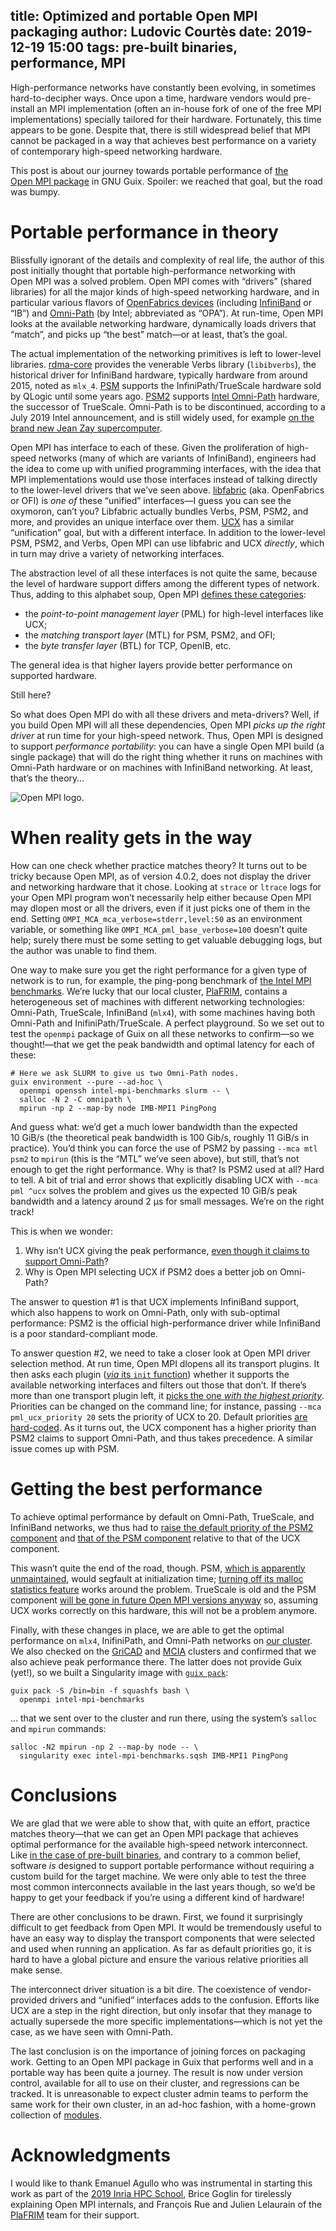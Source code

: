 title: Optimized and portable Open MPI packaging
author: Ludovic Courtès
date: 2019-12-19 15:00
tags: pre-built binaries, performance, MPI
---

High-performance networks have constantly been evolving, in sometimes
hard-to-decipher ways.  Once upon a time, hardware vendors would
pre-install an MPI implementation (often an in-house fork of one of the
free MPI implementations) specially tailored for their hardware.
Fortunately, this time appears to be gone.  Despite that, there is still
widespread belief that MPI cannot be packaged in a way that achieves
best performance on a variety of contemporary high-speed networking
hardware.

This post is about our journey towards portable performance of [the
Open MPI package](http://hpc.guix.info/package/openmpi) in GNU Guix.
Spoiler: we reached that goal, but the road was bumpy.

# Portable performance in theory

Blissfully ignorant of the details and complexity of real life, the
author of this post initially thought that portable high-performance
networking with Open MPI was a solved problem.  Open MPI comes with
“drivers” (shared libraries) for all the major kinds of high-speed
networking hardware, and in particular various flavors of
[OpenFabrics devices](https://en.wikipedia.org/wiki/OpenFabrics_Alliance)
(including [InfiniBand](https://en.wikipedia.org/wiki/InfiniBand) or
“IB”) and [Omni-Path](https://en.wikipedia.org/wiki/Omni-Path) (by
Intel; abbreviated as “OPA”).  At run-time, Open MPI looks at the
available networking hardware, dynamically loads drivers that “match”,
and picks up “the best” match—or at least, that’s the goal.

The actual implementation of the networking primitives is left to
lower-level libraries.
[rdma-core](https://hpc.guix.info/package/rdma-core) provides the
venerable Verbs library (`libibverbs`), the historical driver for
InfiniBand hardware, typically hardware from around 2015, noted as
`mlx_4`.  [PSM](https://hpc.guix.info/package/psm) supports
the InfiniPath/TrueScale hardware sold by QLogic until some years ago.
[PSM2](https://hpc.guix.info/package/psm2) supports [Intel
Omni-Path](https://en.wikipedia.org/wiki/Omni-Path) hardware, the
successor of TrueScale.  Omni-Path is to be discontinued, according to
a July 2019 Intel announcement, and is still widely used, for example
[on the brand new Jean Zay
supercomputer](https://www.hpcwire.com/2019/01/22/france-to-deploy-ai-focused-supercomputer-jean-zay/).

Open MPI has interface to each of these.  Given the proliferation of
high-speed networks (many of which are variants of InfiniBand),
engineers had the idea to come up with unified programming interfaces,
with the idea that MPI implementations would use those interfaces
instead of talking directly to the lower-level drivers that we’ve seen
above.  [libfabric](https://hpc.guix.info/package/libfabric)
(aka. OpenFabrics or OFI) is _one of_ these “unified” interfaces—I guess
you can see the oxymoron, can’t you?  Libfabric actually bundles
Verbs, PSM, PSM2, and more, and provides an unique interface over them.
[UCX](https://hpc.guix.info/package/ucx) has a
similar “unification” goal, but with a different interface.  In addition
to the lower-level PSM, PSM2, and Verbs, Open MPI can use libfabric and
UCX _directly_, which in turn may drive a variety of networking
interfaces.

The abstraction level of all these interfaces is not quite the same,
because the level of hardware support differs among the different types
of network.  Thus, adding to this alphabet soup, Open MPI [defines these
categories](https://agullo-teach.gitlabpages.inria.fr/school/school2019/slides/mpi.pdf):

  - the _point-to-point management layer_ (PML) for high-level
    interfaces like UCX;
  - the _matching transport layer_ (MTL) for PSM, PSM2, and OFI;
  - the _byte transfer layer_ (BTL) for TCP, OpenIB, etc.

The general idea is that higher layers provide better performance on
supported hardware.

Still here?

So what does Open MPI do with all these drivers and meta-drivers?  Well,
if you build Open MPI will all these dependencies, Open MPI _picks up
the right driver_ at run time for your high-speed network.  Thus,
Open MPI is designed to support _performance portability_: you can have
a single Open MPI build (a single package) that will do the right thing
whether it runs on machines with Omni-Path hardware or on machines with
InfiniBand networking.  At least, that’s the theory…

![Open MPI logo.](https://hpc.guix.info/static/images/blog/open-mpi-logo.png)

# When reality gets in the way

How can one check whether practice matches theory?  It turns out to be
tricky because Open MPI, as of version 4.0.2, does not display the
driver and networking hardware that it chose.  Looking at `strace` or
`ltrace` logs for your Open MPI program won’t necessarily help either
because Open MPI may dlopen most or all the drivers, even if it just
picks one of them in the end.  Setting
`OMPI_MCA_mca_verbose=stderr,level:50` as an environment variable, or
something like `OMPI_MCA_pml_base_verbose=100` doesn’t quite help;
surely there must be some setting to get valuable debugging logs, but
the author was unable to find them.

One way to make sure you get the right performance for a given type of
network is to run, for example, the ping-pong benchmark of [the Intel
MPI benchmarks](https://hpc.guix.info/package/intel-mpi-benchmarks).
We’re lucky that our local cluster,
[PlaFRIM](https://www.plafrim.fr/en/), contains a heterogeneous set of
machines with different networking technologies: Omni-Path, TrueScale,
InfiniBand (`mlx4`), with some machines having both Omni-Path and
InifiniPath/TrueScale.  A perfect playground.  So we set out to test the `openmpi`
package of Guix on all these networks to confirm—so we thought!—that
we get the peak bandwidth and optimal latency for each of these:

```
# Here we ask SLURM to give us two Omni-Path nodes.
guix environment --pure --ad-hoc \
  openmpi openssh intel-mpi-benchmarks slurm -- \
  salloc -N 2 -C omnipath \
  mpirun -np 2 --map-by node IMB-MPI1 PingPong
```

And guess what: we’d get a much lower bandwidth than the expected
10 GiB/s (the theoretical peak bandwidth is 100 Gib/s, roughly 11 GiB/s
in practice).  You’d think you can force the use of PSM2 by passing `--mca
mtl psm2` to `mpirun` (this is the “MTL” we’ve seen above), but still,
that’s not enough to get the right performance.  Why is that?  Is PSM2
used at all?  Hard to tell.  A bit of trial and error shows that
explicitly disabling UCX with `--mca pml ^ucx` solves the problem and
gives us the expected 10 GiB/s peak bandwidth and a latency around 2 μs
for small messages.  We’re on the right track!

This is when we wonder:

  1. Why isn’t UCX giving the peak performance, [even though it claims
     to support
     Omni-Path](https://github.com/openucx/ucx/commit/113bae4b20d9bab3a7ece5cc9463c141182fad27)?
  2. Why is Open MPI selecting UCX if PSM2 does a better job on
     Omni-Path?
	 
The answer to question #1 is that UCX implements InfiniBand support,
which also happens to work on Omni-Path, only with sub-optimal
performance: PSM2 is the official high-performance driver while
InfiniBand is a poor standard-compliant mode.

To answer question #2, we need to take a closer look at Open MPI driver
selection method.  At run time, Open MPI dlopens all its transport
plugins.  It then asks each plugin ([_via_ its `init`
function](https://github.com/open-mpi/ompi/blob/master/ompi/mca/mtl/mtl.h#L70-L101))
whether it supports the available networking interfaces and filters out
those that don’t.  If there’s more than one transport plugin left, it
[picks the one _with the highest
priority_](https://github.com/open-mpi/ompi/blob/master/opal/mca/base/mca_base_components_select.c#L34).
Priorities can be changed on the command line; for instance, passing
`--mca pml_ucx_priority 20` sets the priority of UCX to 20.  Default
priorities
[are](https://github.com/open-mpi/ompi/blob/master/ompi/mca/mtl/psm2/mtl_psm2_component.c#L254)
[hard-coded](https://github.com/open-mpi/ompi/blob/master/ompi/mca/pml/ucx/pml_ucx_component.c#L52).
As it turns out, the UCX component has a higher priority than PSM2
claims to support Omni-Path, and thus takes precedence.  A similar
issue comes up with PSM.

# Getting the best performance

To achieve optimal performance by default on Omni-Path, TrueScale, and
InfiniBand networks, we thus had to [raise the default priority of the
PSM2
component](https://git.savannah.gnu.org/cgit/guix.git/commit/?id=faab7082ab9587b71ca5ae8becdf72234f3c51d7)
and [that of the PSM
component](https://git.savannah.gnu.org/cgit/guix.git/commit/?id=68ac34e1209c8ba631aea119a2a547f267a88576)
relative to that of the UCX component.

This wasn’t quite the end of the road, though.  PSM, [which is
apparently unmaintained](https://github.com/intel/psm), would segfault
at initialization time; [turning off its malloc statistics
feature](https://git.savannah.gnu.org/cgit/guix.git/commit/?id=d8f8adfebf2c4040b7c04ff5e158ec664b92c268)
works around the problem.  TrueScale is old and the PSM component [will be gone in future
Open MPI versions
anyway](https://github.com/open-mpi/ompi/commit/0348d14ff3c081b4fe53f7aa3e3c6da93dc9773c)
so, assuming UCX works correctly on this hardware, this will not be a
problem anymore.

Finally, with these changes in place, we are able to get the optimal
performance on `mlx4`, InifiniPath, and Omni-Path networks on [our
cluster](https://www.plafrim.fr/en/).  We also checked on the
[GriCAD](https://gricad.univ-grenoble-alpes.fr/) and
[MCIA](https://www.mcia.univ-bordeaux.fr/projects/mcia) clusters and
confirmed that we also achieve peak performance there.  The latter does
not provide Guix (yet!), so we built a Singularity image with [`guix
pack`](https://guix.gnu.org/manual/devel/en/html_node/Invoking-guix-pack.html):

```
guix pack -S /bin=bin -f squashfs bash \
  openmpi intel-mpi-benchmarks
```

… that we sent over to the cluster and run there, using the system’s
`salloc` and `mpirun` commands:

```
salloc -N2 mpirun -np 2 --map-by node -- \
  singularity exec intel-mpi-benchmarks.sqsh IMB-MPI1 PingPong
```

# Conclusions

We are glad that we were able to show that, with quite an effort,
practice matches theory—that we can get an Open MPI package that
achieves optimal performance for the available high-speed network
interconnect.  Like [in the case of pre-built
binaries](https://hpc.guix.info/blog/2018/01/pre-built-binaries-vs-performance/),
and contrary to a common belief, software _is_ designed to support
portable performance without requiring a custom build for the target
machine.  We were only able to test the three most common interconnects
available in the last years though, so we’d be happy to get your
feedback if you’re using a different kind of hardware!

There are other conclusions to be drawn.  First, we found it
surprisingly difficult to get feedback from Open MPI.  It would be
tremendously useful to have an easy way to display the transport
components that were selected and used when running an application.  As
far as default priorities go, it is hard to have a global picture and
ensure the various relative priorities all make sense.

The interconnect driver situation is a bit dire.  The coexistence of
vendor-provided drivers and “unified” interfaces adds to the confusion.
Efforts like UCX are a step in the right direction, but only insofar
that they manage to actually supersede the more specific
implementations—which is not yet the case, as we have seen with
Omni-Path.

The last conclusion is on the importance of joining forces on packaging
work.  Getting to an Open MPI package in Guix that performs well and in
a portable way has been quite a journey.  The result is now under
version control, available for all to use on their cluster, and
regressions can be tracked.  It is unreasonable to expect cluster admin
teams to perform the same work for their own cluster, in an ad-hoc
fashion, with a home-grown collection of
[modules](http://modules.sourceforge.net/).

# Acknowledgments

I would like to thank Emanuel Agullo who was instrumental in starting
this work as part of the [2019 Inria HPC
School](https://agullo-teach.gitlabpages.inria.fr/school/school2019/program.html),
Brice Goglin for tirelessly explaining Open MPI internals, and François
Rue and Julien Lelaurain of the [PlaFRIM](https://www.plafrim.fr/en/)
team for their support.
